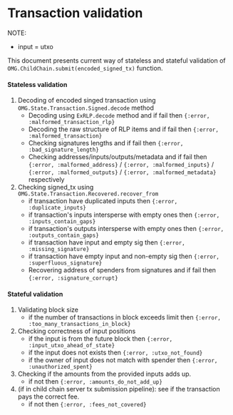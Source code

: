 # Transaction validation

NOTE:
* input = utxo

This document presents current way of stateless and stateful validation of
`OMG.ChildChain.submit(encoded_signed_tx)` function.

#### Stateless validation

1. Decoding of encoded singed transaction using `OMG.State.Transaction.Signed.decode` method
    * Decoding using `ExRLP.decode` method and if fail then `{:error, :malformed_transaction_rlp}`
    * Decoding the raw structure of RLP items and if fail then `{:error, :malformed_transaction}`
    * Checking signatures lengths and if fail then `{:error, :bad_signature_length}`
    * Checking addresses/inputs/outputs/metadata and if fail then `{:error, :malformed_address}` / `{:error, :malformed_inputs}` / `{:error, :malformed_outputs}` / `{:error, :malformed_metadata}` respectively
2. Checking signed_tx using `OMG.State.Transaction.Recovered.recover_from`
    * if transaction have duplicated inputs then `{:error, :duplicate_inputs}`
    * if transaction's inputs intersperse with empty ones then `{:error, :inputs_contain_gaps}`
    * if transaction's outputs intersperse with empty ones then `{:error, :outputs_contain_gaps}`
    * if transaction have input and empty sig then  `{:error, :missing_signature}`
    * if transaction have empty input and non-empty sig then  `{:error, :superfluous_signature}`
    * Recovering address of spenders from signatures and if fail then `{:error, :signature_corrupt}`

#### Stateful validation

1. Validating block size
    * if the number of transactions in block exceeds limit then `{:error, :too_many_transactions_in_block}`
2. Checking correctness of input positions
    * if the input is from the future block then `{:error, :input_utxo_ahead_of_state}`
    * if the input does not exists then `{:error, :utxo_not_found}`
    * if the owner of input does not match with spender then `{:error, :unauthorized_spent}`
3. Checking if the amounts from the provided inputs adds up.
    * if not then `{:error, :amounts_do_not_add_up}`
4. (if in child chain server tx submission pipeline): see if the transaction pays the correct fee.
    * if not then `{:error, :fees_not_covered}`
